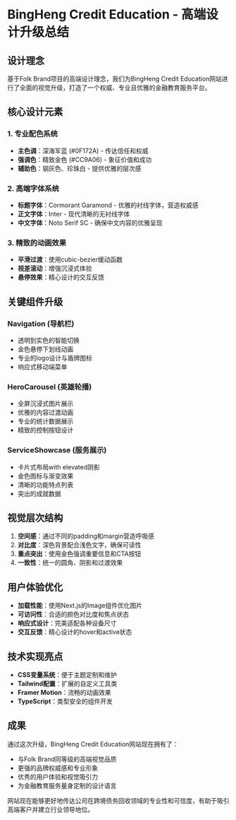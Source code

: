 # BingHeng Credit Education - 高端设计升级总结

## 设计理念

基于Folk Brand项目的高端设计理念，我们为BingHeng Credit Education网站进行了全面的视觉升级，打造了一个权威、专业且优雅的金融教育服务平台。

## 核心设计元素

### 1. 专业配色系统
- **主色调**：深海军蓝 (#0F172A) - 传达信任和权威
- **强调色**：精致金色 (#CC9A06) - 象征价值和成功
- **辅助色**：钢灰色、珍珠白 - 提供优雅的层次感

### 2. 高端字体系统
- **标题字体**：Cormorant Garamond - 优雅的衬线字体，营造权威感
- **正文字体**：Inter - 现代清晰的无衬线字体
- **中文字体**：Noto Serif SC - 确保中文内容的优雅呈现

### 3. 精致的动画效果
- **平滑过渡**：使用cubic-bezier缓动函数
- **视差滚动**：增强沉浸式体验
- **悬停效果**：精心设计的交互反馈

## 关键组件升级

### Navigation (导航栏)
- 透明到实色的智能切换
- 金色悬停下划线动画
- 专业的logo设计与盾牌图标
- 响应式移动端菜单

### HeroCarousel (英雄轮播)
- 全屏沉浸式图片展示
- 优雅的内容过渡动画
- 专业的统计数据展示
- 精致的控制按钮设计

### ServiceShowcase (服务展示)
- 卡片式布局with elevated阴影
- 金色图标与渐变效果
- 清晰的功能特点列表
- 突出的成就数据

## 视觉层次结构

1. **空间感**：通过不同的padding和margin营造呼吸感
2. **对比度**：深色背景配合浅色文字，确保可读性
3. **重点突出**：使用金色强调重要信息和CTA按钮
4. **一致性**：统一的圆角、阴影和过渡效果

## 用户体验优化

- **加载性能**：使用Next.js的Image组件优化图片
- **可访问性**：合适的颜色对比度和焦点状态
- **响应式设计**：完美适配各种设备尺寸
- **交互反馈**：精心设计的hover和active状态

## 技术实现亮点

- **CSS变量系统**：便于主题定制和维护
- **Tailwind配置**：扩展的自定义工具类
- **Framer Motion**：流畅的动画效果
- **TypeScript**：类型安全的组件开发

## 成果

通过这次升级，BingHeng Credit Education网站现在拥有了：
- 与Folk Brand同等级的高端视觉品质
- 更强的品牌权威感和专业形象
- 优秀的用户体验和视觉吸引力
- 为金融教育服务量身定制的设计语言

网站现在能够更好地传达公司在跨境债务回收领域的专业性和可信度，有助于吸引高端客户并建立行业领导地位。
